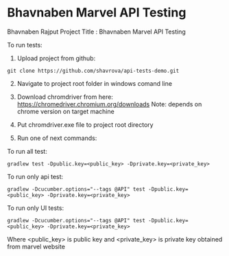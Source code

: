 # Bhavnaben Marvel API Testing

Bhavnaben Rajput 
Project Title :  Bhavnaben Marvel API Testing

To run tests:

1. Upload project from github:
```
git clone https://github.com/shavrova/api-tests-demo.git
```
2. Navigate to project root folder in windows comand line

3. Download chromdriver from here:
https://chromedriver.chromium.org/downloads
Note: depends on chrome version on target machine

4. Put chromdriver.exe file to project root directory

5. Run one of next commands:

To run all test:
```
gradlew test -Dpublic.key=<public_key> -Dprivate.key=<private_key>

```
To run only api test:
```
gradlew -Dcucumber.options="--tags @API" test -Dpublic.key=<public_key> -Dprivate.key=<private_key>

```
To run only UI tests:
```
gradlew -Dcucumber.options="--tags @API" test -Dpublic.key=<public_key> -Dprivate.key=<private_key>

```
Where <public_key> is public key and <private_key> is private key obtained from marvel website
